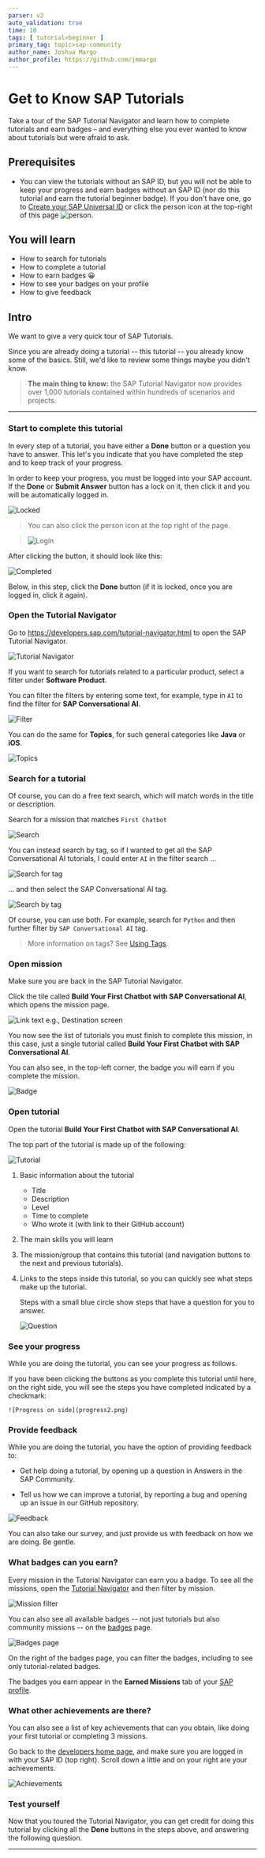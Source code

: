 ```yaml
---
parser: v2
auto_validation: true
time: 10
tags: [ tutorial>beginner ]
primary_tag: topic>sap-community
author_name: Joshua Margo
author_profile: https://github.com/jmmargo  
---
```


# Get to Know SAP Tutorials
<!-- description --> Take a tour of the SAP Tutorial Navigator and learn how to complete tutorials and earn badges – and everything else you ever wanted to know about tutorials but were afraid to ask.

## Prerequisites
- You can view the tutorials without an SAP ID, but you will not be able to keep your progress and earn badges without an SAP ID (nor do this tutorial and earn the tutorial beginner badge). If you don't have one, go to [Create your SAP Universal ID](https://account.sap.com/core/create) or click the person icon at the top-right of this page ![person](person.png).



## You will learn
  - How to search for tutorials
  - How to complete a tutorial
  - How to earn badges 😀
  - How to see your badges on your profile
  - How to give feedback

## Intro
We want to give a very quick tour of SAP Tutorials.

Since you are already doing a tutorial -- this tutorial -- you already know some of the basics. Still, we'd like to review some things maybe you didn't know.

>**The main thing to know:** the SAP Tutorial Navigator now provides over 1,000 tutorials contained within hundreds of scenarios and projects.

---


### Start to complete this tutorial

In every step of a tutorial, you have either a **Done** button or a question you have to answer. This let's you indicate that you have completed the step and to keep track of your progress.

In order to keep your progress, you must be logged into your SAP account. If the **Done** or **Submit Answer** button has a lock on it, then click it and you will be automatically logged in.

![Locked](completed-locked.png)

>You can also click the person icon at the top right of the page.

>![Login](login.png)

After clicking the button, it should look like this:

![Completed](completed.png)

Below, in this step, click the **Done** button (if it is locked, once you are logged in, click it again).




### Open the Tutorial Navigator


Go to <https://developers.sap.com/tutorial-navigator.html> to open the SAP Tutorial Navigator.

![Tutorial Navigator](TN.png)

If you want to search for tutorials related to a particular product, select a filter under **Software Product**.

You can filter the filters by entering some text, for example, type in `AI` to find the filter for **SAP Conversational AI**.

![Filter](TN2.png)

You can do the same for **Topics**, for such general categories like **Java** or **iOS**.

![Topics](topics.png)



### Search for a tutorial


Of course, you can do a free text search, which will match words in the title or description.

Search for a mission that matches `First Chatbot`

![Search](search.png)

You can instead search by tag, so if I wanted to get all the SAP Conversational AI tutorials, I could enter `AI` in the filter search ...

![Search for tag](search-tags.png)

... and then select the SAP Conversational AI tag.

![Search by tag](search-tags2.png)

Of course, you can use both. For example, search for `Python` and then further filter by `SAP Conversational AI` tag.

>More information on tags? See [Using Tags](https://community.sap.com/resources/using-tags).


### Open mission


Make sure you are back in the SAP Tutorial Navigator.

Click the tile called **Build Your First Chatbot with SAP Conversational AI**, which opens the mission page.

![Link text e.g., Destination screen](mission1.png)

You now see the list of tutorials you must finish to complete this mission, in this case, just a single tutorial called **Build Your First Chatbot with SAP Conversational AI**.

You can also see, in the top-left corner, the badge you will earn if you complete the mission.

![Badge](badge.png)




### Open tutorial

Open the tutorial **Build Your First Chatbot with SAP Conversational AI**.

The top part of the tutorial is made up of the following:

![Tutorial](Tutorial.png)

1. Basic information about the tutorial

    - Title
    - Description
    - Level
    - Time to complete
    - Who wrote it (with link to their GitHub account)

2. The main skills you will learn

3. The mission/group that contains this tutorial (and navigation buttons to the next and previous tutorials).

4. Links to the steps inside this tutorial, so you can quickly see what steps make up the tutorial.

    Steps with a small blue circle show steps that have a question for you to answer.

    ![Question](Tutorial2.png)


### See your progress


While you are doing the tutorial, you can see your progress as follows.

If you have been clicking the buttons as you complete this tutorial until here, on the right side, you will see the steps you have completed indicated by a checkmark:

    ![Progress on side](progress2.png)




### Provide feedback


While you are doing the tutorial, you have the option of providing feedback to:

- Get help doing a tutorial, by opening up a question in Answers in the SAP Community.

- Tell us how we can improve a tutorial, by reporting a bug and opening up an issue in our GitHub repository.

![Feedback](feedback.png)

You can also take our survey, and just provide us with feedback on how we are doing. Be gentle.





### What badges can you earn?

Every mission in the Tutorial Navigator can earn you a badge. To see all the missions, open the [Tutorial Navigator](https://developers.sap.com/tutorial-navigator.html) and then filter by mission.

![Mission filter](MissionsFilter.png)

You can also see all available badges -- not just tutorials but also community missions -- on the [badges](https://community.sap.com/resources/missions-badges) page.

![Badges page](badgesAll.png)

On the right of the badges page, you can filter the badges, including to see only tutorial-related badges.

The badges you earn appear in the **Earned Missions** tab of your [SAP profile](https://people.sap.com/#missions:earned).




### What other achievements are there?


You can also see a list of key achievements that can you obtain, like doing your first tutorial or completing 3 missions.

Go back to the [developers home page](https://developers.sap.com), and make sure you are logged in with your SAP ID (top right). Scroll down a little and on your right are your achievements.

![Achievements](achievements.png)



### Test yourself


Now that you toured the Tutorial Navigator, you can get credit for doing this tutorial by clicking all the **Done** buttons in the steps above, and answering the following question.



---
